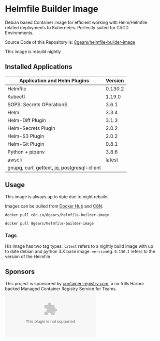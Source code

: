 # Helmfile Builder Image

Debian based Container image for efficient working with Helm/Helmfile related deployments to Kubernetes. 
Perfectly suited for CI/CD Environments.  

Source Code of this Repository is: [8gears/helmfile-builder-image](https://github.com/8gears/helmfile-builder-image/)

This image is rebuild nightly

## Installed Applications

| Application and Helm Plugins                | Version |
| ------------------------------------------- | ------- |
| Helmfile                                    | 0.130.2 |
| Kubectl                                     | 1.19.0  |
| SOPS: Secrets OPerationS                    | 3.6.1   |
| Helm                                        | 3.3.4   |
| Helm-Diff Plugin                            | 3.1.3   |
| Helm-Secrets Plugin                         | 2.0.2   |
| Helm-S3 Plugin                              | 2.0.2   |
| Helm-Git Plugin                             | 0.8.1   |
| Python  + pipenv                            | 3.8.6   |
| awscli                                      | latest  |
| gnupg, curl, gettext, jq, postgresql-client |         |

## Usage

This image is always up to date due to night rebuild. 

Images can be pulled from [Docker Hub](https://hub.docker.com/repository/docker/8gears/helmfile-builder-image) and [C8N](https://c8n.io/harbor/projects/9/repositories/helmfile-builder-image).


```shell script
docker pull c8n.io/8gears/helmfile-builder-image
```

```shell script
docker pull 8gears/helmfile-builder-image
```

### Tags

His image has two tag types:
 `latest` refers to a nightly build image with up to date debian and python 3.X base image.
 `version`eg. `0.130.1` refers to the version of the Helmfile  


## Sponsors

This project is sponsored by [container-registry.com](https://container-registry.com/), a no frills Harbor backed Managed Container Registry Service for Teams.
[![](https://logo.clearbit.com/container-registry.com)](https://container-registry.com/)
